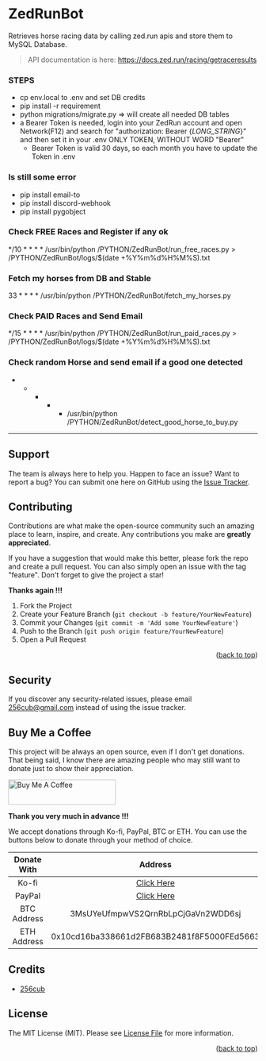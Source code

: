 # ZedRunBot

Retrieves horse racing data by calling zed.run apis and store them to MySQL Database.
> API documentation is here: https://docs.zed.run/racing/getraceresults


### STEPS
 - cp env.local to .env and set DB credits
 - pip install -r requirement
 - python migrations/migrate.py => will create all needed DB tables
 - a Bearer Token is needed, login into your ZedRun account and open Network(F12) and search for "authorization: Bearer {_LONG_STRING_}" and then set it in your .env ONLY TOKEN, WITHOUT WORD "Bearer"
   - Bearer Token is valid 30 days, so each month you have to update the Token in .env
 
### Is still some error
 - pip install email-to
 - pip install discord-webhook
 - pip install pygobject



### Check FREE Races and Register if any ok
*/10 * * * * /usr/bin/python /PYTHON/ZedRunBot/run_free_races.py  > /PYTHON/ZedRunBot/logs/$(date +\%Y\%m\%d\%H\%M\%S).txt

### Fetch my horses from DB and Stable
33 * * * * /usr/bin/python /PYTHON/ZedRunBot/fetch_my_horses.py

### Check PAID Races and Send Email
*/15 * * * * /usr/bin/python /PYTHON/ZedRunBot/run_paid_races.py  > /PYTHON/ZedRunBot/logs/$(date +\%Y\%m\%d\%H\%M\%S).txt

### Check random Horse and send email if a good one detected
* * * * * /usr/bin/python /PYTHON/ZedRunBot/detect_good_horse_to_buy.py



---

## Support

The team is always here to help you. 
Happen to face an issue? Want to report a bug? 
You can submit one here on GitHub using the [Issue Tracker](https://github.com/256cub/ZedRunBot/issues/new). 


<!-- CONTRIBUTING -->

## Contributing

Contributions are what make the open-source community such an amazing place to learn, inspire, and create.
Any contributions you make are **greatly appreciated**.

If you have a suggestion that would make this better, please fork the repo and create a pull request.
You can also simply open an issue with the tag "feature". 
Don't forget to give the project a star! 

**Thanks again !!!**


1. Fork the Project
2. Create your Feature Branch (`git checkout -b feature/YourNewFeature`)
3. Commit your Changes (`git commit -m 'Add some YourNewFeature'`)
4. Push to the Branch (`git push origin feature/YourNewFeature`)
5. Open a Pull Request

<p align="right">(<a href="#top">back to top</a>)</p>



## Security

If you discover any security-related issues, please email 256cub@gmail.com instead of using the issue tracker.


## Buy Me a Coffee

This project will be always an open source, even if I don't get donations. 
That being said, I know there are amazing people who may still want to donate just to show their appreciation.


<a href="https://www.buymeacoffee.com/256cub" target="_blank">
<img src="https://cdn.buymeacoffee.com/buttons/arial-orange.png" alt="Buy Me A Coffee" style="height: 51px !important;width: 217px !important;" ></a>


**Thank you very much in advance !!!**


We accept donations through Ko-fi, PayPal, BTC or ETH. 
You can use the buttons below to donate through your method of choice.

|   Donate With   |                      Address                       |
|:---------------:|:--------------------------------------------------:|
|      Ko-fi      |       [Click Here](https://ko-fi.com/256cub)       |
|     PayPal      | [Click Here](https://paypal.me/256cub) |
|   BTC Address   |         3MsUYeUfmpwVS2QrnRbLpCjGaVn2WDD6sj         |
|   ETH Address   |     0x10cd16ba338661d2FB683B2481f8F5000FEd5663     |


## Credits

- [256cub](https://github.com/256cub)

## License

The MIT License (MIT). Please see [License File](LICENSE) for more information.

<p align="right">(<a href="#top">back to top</a>)</p>
